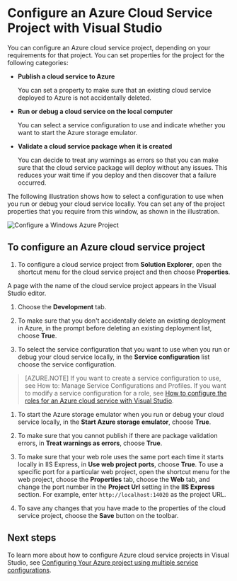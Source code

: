 <properties
   pageTitle="Configure an Azure Cloud Service Project with Visual Studio | Windows Azure"
   description="Learn how to configure an Azure cloud service project in Visual Studio, depending on your requirements for that project."
   services="visual-studio-online"
   documentationCenter="na"
   authors="TomArcher"
   manager="douge"
   editor="" />
<tags
	ms.service="multiple"
	ms.date="09/29/2015"
	wacn.date=""/>

# Configure an Azure Cloud Service Project with Visual Studio

You can configure an Azure cloud service project, depending on your requirements for that project. You can set properties for the project for the following categories:

- **Publish a cloud service to Azure**

  You can set a property to make sure that an existing cloud service deployed to Azure is not accidentally deleted.

- **Run or debug a cloud service on the local computer**

  You can select a service configuration to use and indicate whether you want to start the Azure storage emulator.

- **Validate a cloud service package when it is created**

  You can decide to treat any warnings as errors so that you can make sure that the cloud service package will deploy without any issues. This reduces your wait time if you deploy and then discover that a failure occurred.

The following illustration shows how to select a configuration to use when you run or debug your cloud service locally. You can set any of the project properties that you require from this window, as shown in the illustration.

![Configure a Windows Azure Project](./media/vs-azure-tools-configuring-an-azure-project/IC713462.png)

## To configure an Azure cloud service project

1. To configure a cloud service project from **Solution Explorer**, open the shortcut menu for the cloud service project and then choose **Properties**.

  A page with the name of the cloud service project appears in the Visual Studio editor.

1. Choose the **Development** tab.

1. To make sure that you don't accidentally delete an existing deployment in Azure, in the prompt before deleting an existing deployment list, choose **True**.

1. To select the service configuration that you want to use when you run or debug your cloud service locally, in the **Service configuration** list choose the service configuration.

  >[AZURE.NOTE] If you want to create a service configuration to use, see How to: Manage Service Configurations and Profiles. If you want to modify a service configuration for a role, see [How to configure the roles for an Azure cloud service with Visual Studio](/documentation/articles/vs-azure-tools-configure-roles-for-cloud-service).

1. To start the Azure storage emulator when you run or debug your cloud service locally, in the **Start Azure storage emulator**, choose **True**.

1. To make sure that you cannot publish if there are package validation errors, in **Treat warnings as errors**, choose **True**.

1. To make sure that your web role uses the same port each time it starts locally in IIS Express, in **Use web project ports**, choose **True**. To use a specific port for a particular web project, open the shortcut menu for the web project, choose the **Properties** tab, choose the **Web** tab, and change the port number in the **Project Url** setting in the **IIS Express** section. For example, enter `http://localhost:14020` as the project URL.

1. To save any changes that you have made to the properties of the cloud service project, choose the **Save** button on the toolbar.

## Next steps

To learn more about how to configure Azure cloud service projects in Visual Studio, see [Configuring Your Azure project using multiple service configurations](/documentation/articles/vs-azure-tools-multiple-services-project-configurations).

